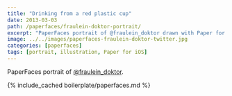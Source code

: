 ```yaml
---
title: "Drinking from a red plastic cup"
date: 2013-03-03
path: /paperfaces/fraulein-doktor-portrait/
excerpt: "PaperFaces portrait of @fraulein_doktor drawn with Paper for iOS on an iPad."
image: ../../images/paperfaces-fraulein-doktor-twitter.jpg
categories: [paperfaces]
tags: [portrait, illustration, Paper for iOS]
---
```


PaperFaces portrait of [@fraulein_doktor](https://twitter.com/fraulein_doktor).

{% include_cached boilerplate/paperfaces.md %}

